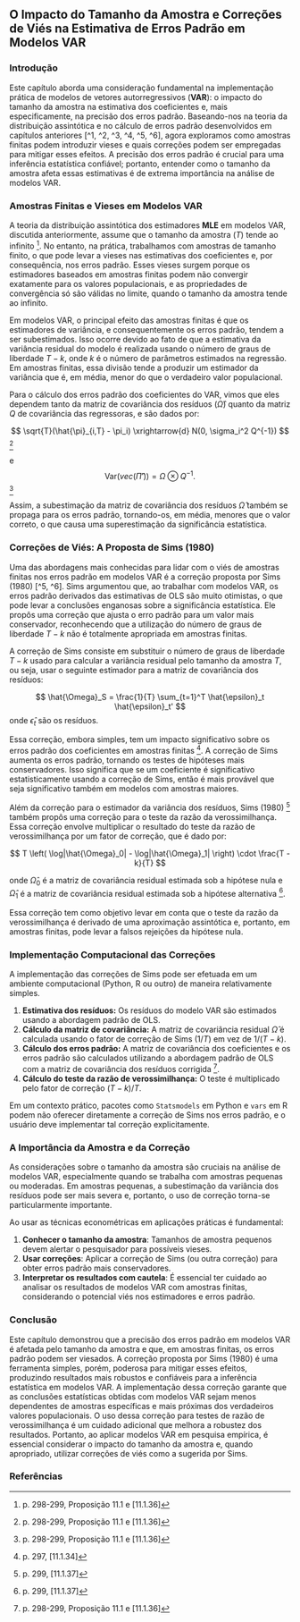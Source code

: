 ## O Impacto do Tamanho da Amostra e Correções de Viés na Estimativa de Erros Padrão em Modelos VAR

### Introdução
Este capítulo aborda uma consideração fundamental na implementação prática de modelos de vetores autorregressivos (**VAR**): o impacto do tamanho da amostra na estimativa dos coeficientes e, mais especificamente, na precisão dos erros padrão. Baseando-nos na teoria da distribuição assintótica e no cálculo de erros padrão desenvolvidos em capítulos anteriores [^1, ^2, ^3, ^4, ^5, ^6], agora exploramos como amostras finitas podem introduzir vieses e quais correções podem ser empregadas para mitigar esses efeitos. A precisão dos erros padrão é crucial para uma inferência estatística confiável; portanto, entender como o tamanho da amostra afeta essas estimativas é de extrema importância na análise de modelos VAR.

### Amostras Finitas e Vieses em Modelos VAR

A teoria da distribuição assintótica dos estimadores **MLE** em modelos VAR, discutida anteriormente, assume que o tamanho da amostra ($T$) tende ao infinito [^4]. No entanto, na prática, trabalhamos com amostras de tamanho finito, o que pode levar a vieses nas estimativas dos coeficientes e, por consequência, nos erros padrão. Esses vieses surgem porque os estimadores baseados em amostras finitas podem não convergir exatamente para os valores populacionais, e as propriedades de convergência só são válidas no limite, quando o tamanho da amostra tende ao infinito.

Em modelos VAR, o principal efeito das amostras finitas é que os estimadores de variância, e consequentemente os erros padrão, tendem a ser subestimados. Isso ocorre devido ao fato de que a estimativa da variância residual do modelo é realizada usando o número de graus de liberdade $T-k$, onde $k$ é o número de parâmetros estimados na regressão. Em amostras finitas, essa divisão tende a produzir um estimador da variância que é, em média, menor do que o verdadeiro valor populacional.

Para o cálculo dos erros padrão dos coeficientes do VAR, vimos que eles dependem tanto da matriz de covariância dos resíduos ($\hat{\Omega}$) quanto da matriz $Q$ de covariância das regressoras, e são dados por:

$$
\sqrt{T}(\hat{\pi}_{i,T} - \pi_i) \xrightarrow{d} N(0, \sigma_i^2 Q^{-1})
$$ [^4]

e
$$
\text{Var}(vec(\hat{\Pi}')) = \Omega \otimes Q^{-1}.
$$ [^4]

Assim, a subestimação da matriz de covariância dos resíduos $\hat{\Omega}$ também se propaga para os erros padrão, tornando-os, em média, menores que o valor correto, o que causa uma superestimação da significância estatística.

### Correções de Viés: A Proposta de Sims (1980)
Uma das abordagens mais conhecidas para lidar com o viés de amostras finitas nos erros padrão em modelos VAR é a correção proposta por Sims (1980) [^5, ^6]. Sims argumentou que, ao trabalhar com modelos VAR, os erros padrão derivados das estimativas de OLS são muito otimistas, o que pode levar a conclusões enganosas sobre a significância estatística. Ele propôs uma correção que ajusta o erro padrão para um valor mais conservador, reconhecendo que a utilização do número de graus de liberdade $T-k$ não é totalmente apropriada em amostras finitas.

A correção de Sims consiste em substituir o número de graus de liberdade $T-k$ usado para calcular a variância residual pelo tamanho da amostra $T$, ou seja, usar o seguinte estimador para a matriz de covariância dos resíduos:

$$
\hat{\Omega}_S = \frac{1}{T} \sum_{t=1}^T \hat{\epsilon}_t \hat{\epsilon}_t'
$$
onde $\hat{\epsilon}_t$ são os resíduos.

Essa correção, embora simples, tem um impacto significativo sobre os erros padrão dos coeficientes em amostras finitas [^5]. A correção de Sims aumenta os erros padrão, tornando os testes de hipóteses mais conservadores. Isso significa que se um coeficiente é significativo estatisticamente usando a correção de Sims, então é mais provável que seja significativo também em modelos com amostras maiores.

Além da correção para o estimador da variância dos resíduos, Sims (1980) [^6] também propôs uma correção para o teste da razão da verossimilhança. Essa correção envolve multiplicar o resultado do teste da razão de verossimilhança por um fator de correção, que é dado por:

$$
T \left( \log|\hat{\Omega}_0| - \log|\hat{\Omega}_1| \right) \cdot \frac{T - k}{T}
$$

onde $\hat{\Omega}_0$ é a matriz de covariância residual estimada sob a hipótese nula e $\hat{\Omega}_1$ é a matriz de covariância residual estimada sob a hipótese alternativa [^6].

Essa correção tem como objetivo levar em conta que o teste da razão da verossimilhança é derivado de uma aproximação assintótica e, portanto, em amostras finitas, pode levar a falsos rejeições da hipótese nula.

### Implementação Computacional das Correções
A implementação das correções de Sims pode ser efetuada em um ambiente computacional (Python, R ou outro) de maneira relativamente simples.

1.  **Estimativa dos resíduos:** Os resíduos do modelo VAR são estimados usando a abordagem padrão de OLS.
2.  **Cálculo da matriz de covariância:** A matriz de covariância residual $\hat{\Omega}$ é calculada usando o fator de correção de Sims ($1/T$) em vez de $1/(T-k)$.
3.  **Cálculo dos erros padrão:** A matriz de covariância dos coeficientes e os erros padrão são calculados utilizando a abordagem padrão de OLS com a matriz de covariância dos resíduos corrigida [^4].
4.  **Cálculo do teste da razão de verossimilhança:** O teste é multiplicado pelo fator de correção $(T-k)/T$.

Em um contexto prático, pacotes como `Statsmodels` em Python e `vars` em R podem não oferecer diretamente a correção de Sims nos erros padrão, e o usuário deve implementar tal correção explicitamente.

### A Importância da Amostra e da Correção
As considerações sobre o tamanho da amostra são cruciais na análise de modelos VAR, especialmente quando se trabalha com amostras pequenas ou moderadas. Em amostras pequenas, a subestimação da variância dos resíduos pode ser mais severa e, portanto, o uso de correção torna-se particularmente importante.

Ao usar as técnicas econométricas em aplicações práticas é fundamental:
1. **Conhecer o tamanho da amostra**: Tamanhos de amostra pequenos devem alertar o pesquisador para possíveis vieses.
2. **Usar correções**: Aplicar a correção de Sims (ou outra correção) para obter erros padrão mais conservadores.
3.  **Interpretar os resultados com cautela**: É essencial ter cuidado ao analisar os resultados de modelos VAR com amostras finitas, considerando o potencial viés nos estimadores e erros padrão.

### Conclusão
Este capítulo demonstrou que a precisão dos erros padrão em modelos VAR é afetada pelo tamanho da amostra e que, em amostras finitas, os erros padrão podem ser viesados. A correção proposta por Sims (1980) é uma ferramenta simples, porém, poderosa para mitigar esses efeitos, produzindo resultados mais robustos e confiáveis para a inferência estatística em modelos VAR. A implementação dessa correção garante que as conclusões estatísticas obtidas com modelos VAR sejam menos dependentes de amostras específicas e mais próximas dos verdadeiros valores populacionais. O uso dessa correção para testes de razão de verossimilhança é um cuidado adicional que melhora a robustez dos resultados. Portanto, ao aplicar modelos VAR em pesquisa empírica, é essencial considerar o impacto do tamanho da amostra e, quando apropriado, utilizar correções de viés como a sugerida por Sims.

### Referências
[^1]: p. 292, [11.1.4] e [11.1.7]
[^2]: p. 293, [11.1.11] e [11.1.12]
[^3]: p. 295, [11.1.25]
[^4]: p. 298-299, Proposição 11.1 e [11.1.36]
[^5]: p. 297, [11.1.34]
[^6]: p. 299, [11.1.37]
<!-- END -->
